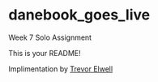 danebook_goes_live
==================

Week 7 Solo Assignment

This is your README!

Implimentation by [Trevor Elwell](http://trevorelwell.me)